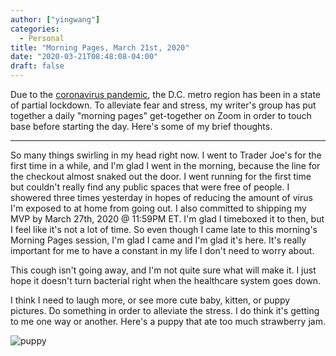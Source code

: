 ```yaml
---
author: ["yingwang"]
categories:
  - Personal
title: "Morning Pages, March 21st, 2020"
date: "2020-03-21T08:48:08-04:00"
draft: false
---
```


Due to the [coronavirus
pandemic](https://en.wikipedia.org/wiki/2019-20_coronavirus_pandemic), the D.C.
metro region has been in a state of partial lockdown. To alleviate fear and
stress, my writer's group has put together a daily "morning pages" get-together
on Zoom in order to touch base before starting the day. Here's some of my brief
thoughts.

__________

So many things swirling in my head right now. I went to Trader Joe's for the
first time in a while, and I'm glad I went in the morning, because the line for
the checkout almost snaked out the door. I went running for the first time but
couldn't really find any public spaces that were free of people. I showered
three times yesterday in hopes of reducing the amount of virus I'm exposed to at
home from going out. I also committed to shipping my MVP by March 27th, 2020 @
11:59PM ET. I'm glad I timeboxed it to then, but I feel like it's not a lot of
time. So even though I came late to this morning's Morning Pages session, I'm
glad I came and I'm glad it's here. It's really important for me to have a
constant in my life I don't need to worry about.

This cough isn't going away, and I'm not quite sure what will make it. I just
hope it doesn't turn bacterial right when the healthcare system goes down.

I think I need to laugh more, or see more cute baby, kitten, or puppy pictures.
Do something in order to alleviate the stress. I do think it's getting to me one
way or another. Here's a puppy that ate too much strawberry jam.

![puppy](/img/posts/2020/03/21/1.jpg)
